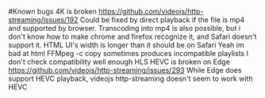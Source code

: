 #Known bugs
4K is broken
	https://github.com/videojs/http-streaming/issues/192
	Could be fixed by direct playback if the file is mp4 and supported by browser.
	Transcoding into mp4 is also possible, but i don't know how to make chrome and firefox recognize it, and Safari doesn't support it.
HTML UI's width is longer than it should be on Safari
	Yeah im bad at html
FFMpeg -c copy sometimes produces incompatible playlists
	I don't check compatibility well enough
HLS HEVC is broken on Edge
	https://github.com/videojs/http-streaming/issues/293
	While Edge does support HEVC playback, videojs http-streaming doesn't seem to work with HEVC